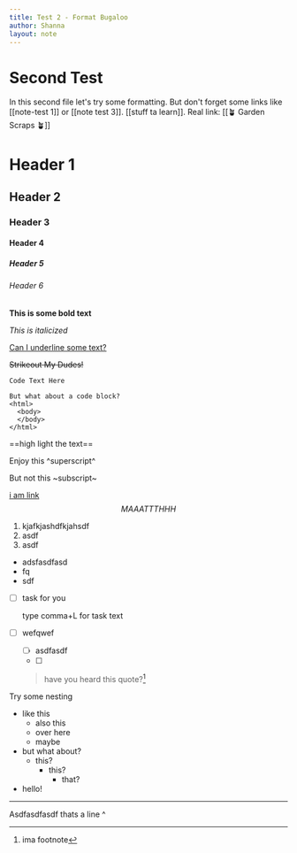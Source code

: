 ```yaml
---
title: Test 2 - Format Bugaloo
author: Shanna
layout: note
---
```


# Second Test
In this second file let's try some formatting. But don't forget some links like [[note-test 1]] or [[note test 3]]. [[stuff ta learn]]. Real link: [[🪴 Garden Scraps 🪴]]

# Header 1

## Header 2

### Header 3

#### Header 4

##### Header 5

###### Header 6



**This is some bold text**

*This is italicized*

<ins>Can I underline some text?</ins>

~~Strikeout My Dudes!~~

`Code Text Here`

```
But what about a code block?
<html>
  <body>
  </body>
</html>
```

==high light the text==

<!--this is a comment line-->

Enjoy this ^superscript^

But not this ~subscript~

[i am link](https://www.youtube.com/watch?v=Y3qjcEiCazw&feature=emb_logo&ab_channel=JenniferEichmeyer)
$$
MAAATTTHHH
$$


1. kjafkjashdfkjahsdf
2. asdf
3. asdf

- adsfasdfasd
- fq
- sdf



- [ ] task for you

  type comma+L for task text
  
- [ ] wefqwef

  - [ ] asdfasdf
  - [ ] 

  

  > have you heard this quote?[^1]


Try some nesting
- like this
	- also this
	- over here
	- maybe
- but what about?
	- this?
		- this?
			- that?
- hello!


[link reference]:askjdhfqksdjhf

------

Asdfasdfasdf thats a line ^

[^1]: ima footnote



